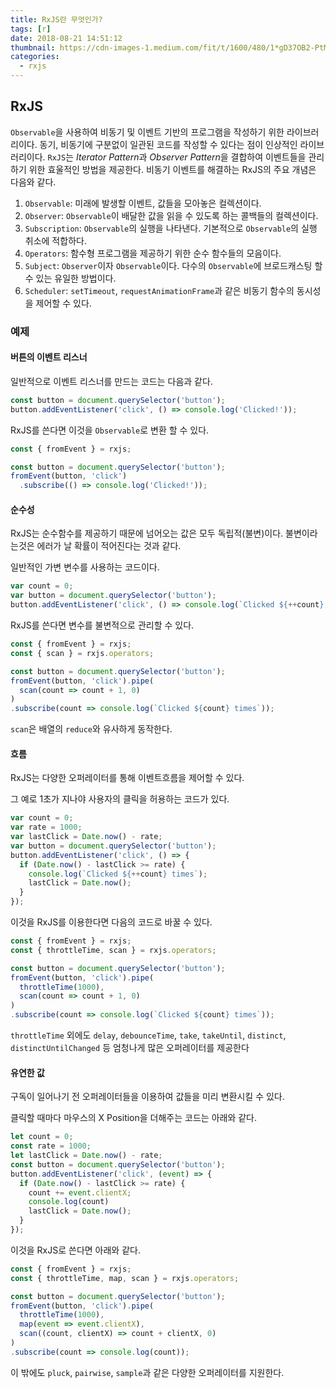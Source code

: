 ```yaml
---
title: RxJS란 무엇인가?
tags: [r]
date: 2018-08-21 14:51:12
thumbnail: https://cdn-images-1.medium.com/fit/t/1600/480/1*gD37OB2-PtMqZdk3X1YnEQ.png
categories:
  - rxjs
---
```


## RxJS

`Observable`을 사용하여 비동기 및 이벤트 기반의 프로그램을 작성하기 위한 라이브러리이다.
동기, 비동기에 구분없이 일관된 코드를 작성할 수 있다는 점이 인상적인 라이브러리이다.
`RxJS`는 *Iterator Pattern*과 *Observer Pattern*을 결합하여 이벤트들을 관리하기 위한 효울적인 방법을 제공한다.
비동기 이벤트를 해결하는 RxJS의 주요 개념은 다음와 같다.

<!-- more -->


1. ``Observable``: 미래에 발생할 이벤트, 값들을 모아놓은 컬렉션이다.
2. ``Observer``: `Observable`이 배달한 값을 읽을 수 있도록 하는 콜백들의 컬렉션이다.
3. `Subscription`: `Observable`의 실행을 나타낸다. 기본적으로 `Observable`의 실행 취소에 적합하다.
4. `Operators`: 함수형 프로그램을 제공하기 위한 순수 함수들의 모음이다.
5. `Subject`: `Observer`이자 `Observable`이다. 다수의 `Observable`에 브로드캐스팅 할 수 있는 유일한 방법이다.
6. `Scheduler`: `setTimeout`, `requestAnimationFrame`과 같은 비동기 함수의 동시성을 제어할 수 있다.

### 예제

#### 버튼의 이벤트 리스너

일반적으로 이벤트 리스너를 만드는 코드는 다음과 같다.

```javascript
const button = document.querySelector('button');
button.addEventListener('click', () => console.log('Clicked!'));
```

RxJS를 쓴다면 이것을 `Observable`로 변환 할 수 있다.

```javascript
const { fromEvent } = rxjs;

const button = document.querySelector('button');
fromEvent(button, 'click')
  .subscribe(() => console.log('Clicked!'));
```


#### 순수성

RxJS는 순수함수를 제공하기 때문에 넘어오는 값은 모두 독립적(불변)이다.
불변이라는것은 에러가 날 확률이 적어진다는 것과 같다.
 

일반적인 가변 변수를 사용하는 코드이다.

```javascript
var count = 0;
var button = document.querySelector('button');
button.addEventListener('click', () => console.log(`Clicked ${++count} times`));
```

RxJS를 쓴다면 변수를 불변적으로 관리할 수 있다.

```javascript
const { fromEvent } = rxjs;
const { scan } = rxjs.operators;

const button = document.querySelector('button');
fromEvent(button, 'click').pipe(
  scan(count => count + 1, 0)
)
.subscribe(count => console.log(`Clicked ${count} times`));
```

`scan`은 배열의 `reduce`와 유사하게 동작한다.


#### 흐름

RxJS는 다양한 오퍼레이터를 통해 이벤트흐름을 제어할 수 있다.

그 예로 1초가 지나야 사용자의 클릭을 허용하는 코드가 있다.

```javascript
var count = 0;
var rate = 1000;
var lastClick = Date.now() - rate;
var button = document.querySelector('button');
button.addEventListener('click', () => {
  if (Date.now() - lastClick >= rate) {
    console.log(`Clicked ${++count} times`);
    lastClick = Date.now();
  }
});
```

이것을 RxJS를 이용한다면 다음의 코드로 바꿀 수 있다.

```javascript
const { fromEvent } = rxjs;
const { throttleTime, scan } = rxjs.operators;

const button = document.querySelector('button');
fromEvent(button, 'click').pipe(
  throttleTime(1000),
  scan(count => count + 1, 0)
)
.subscribe(count => console.log(`Clicked ${count} times`));
```

`throttleTime` 외에도 `delay`, `debounceTime`, `take`, `takeUntil`, `distinct`, `distinctUntilChanged` 등 엄청나게 많은 오퍼레이터를 제공한다

#### 유연한 값

구독이 일어나기 전 오퍼레이터들을 이용하여 값들을 미리 변환시킬 수 있다.

클릭할 때마다 마우스의 X Position을 더해주는 코드는 아래와 같다.

```javascript
let count = 0;
const rate = 1000;
let lastClick = Date.now() - rate;
const button = document.querySelector('button');
button.addEventListener('click', (event) => {
  if (Date.now() - lastClick >= rate) {
    count += event.clientX;
    console.log(count)
    lastClick = Date.now();
  }
});
```

이것을 RxJS로 쓴다면 아래와 같다.

```javascript
const { fromEvent } = rxjs;
const { throttleTime, map, scan } = rxjs.operators;

const button = document.querySelector('button');
fromEvent(button, 'click').pipe(
  throttleTime(1000),
  map(event => event.clientX),
  scan((count, clientX) => count + clientX, 0)
)
.subscribe(count => console.log(count));
```

이 밖에도 `pluck`, `pairwise`, `sample`과 같은 다양한 오퍼레이터를 지원한다.
<!--stackedit_data:
eyJoaXN0b3J5IjpbLTE1NzM0ODY5N119
-->